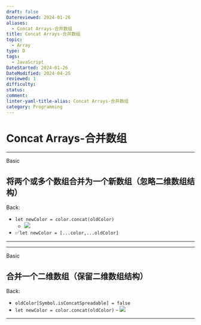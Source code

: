 ```yaml
---
draft: false
Datereviewed: 2024-01-26
aliases:
  - Concat Arrays-合并数组
title: Concat Arrays-合并数组
topic:
  - Array
type: D
tags:
  - JavaScript
DateStarted: 2024-01-26
DateModified: 2024-04-25
reviewed: 1
difficulty: 
status: 
comment: 
linter-yaml-title-alias: Concat Arrays-合并数组
category: Programming
---
```


# Concat Arrays-合并数组

---

Basic

## 将两个或多个数组合并为一个新数组（忽略二维数组结构）

Back:

- `let newColor = color.concat(oldColor)`
  - ![](https://cdn.jsdelivr.net/gh/jenniferwonder/bimg/programming/1691308392551.png)
- ✅`let newColor = [...color,...oldColor]`
<!--ID: 1706600287314-->

---

---

Basic

## 合并一个二维数组（保留二维数组结构）

Back:

- `oldColor[Symbol.isConcatSpreadable] = false`
- `let newColor = color.concat(oldColor)` - ![](https://cdn.jsdelivr.net/gh/jenniferwonder/bimg/programming/1691309107510.png)
<!--ID: 1706600287320-->

---
